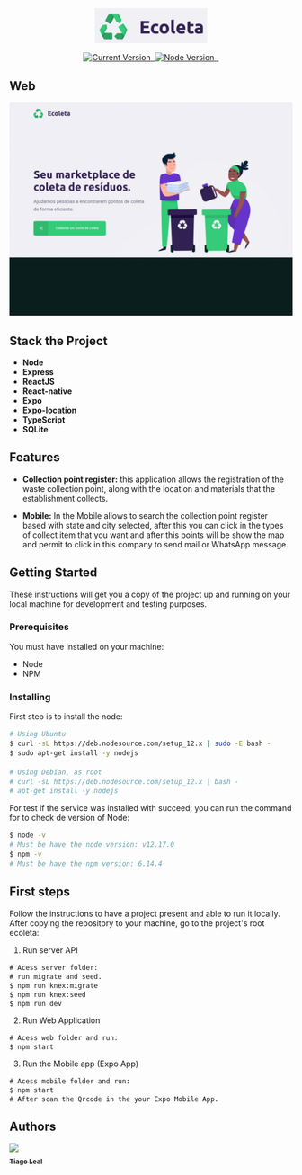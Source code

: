 <p align="center">
  <a href="#">
   <img alt="Ecoleta" src="https://github.com/tiagoleal/ecoleta_nlw01/blob/master/web/src/assets/logo.png?raw=true" width="200">
  </a>
</p>

<p align="center">
  <a href="https://github.com/tiagoleal/ecoleta_nlw01">
    <img alt="Current Version" src="https://img.shields.io/badge/version-1.0.0 -blue.svg">
  </a>
  <a href="https://pt-br.reactjs.org/">
    <img alt="" src="https://img.shields.io/badge/React-16.13.1-blue.svg" target="_blank">
  </a>

  <a href="https://nodejs.org/en/">
    <img alt="Node Version" src="https://img.shields.io/badge/node-%3E%3D%2010.14.0-brightgreen" target="_blank">
  </a>
  <a href="https://expressjs.com/pt-br/">
    <img alt="" src="https://img.shields.io/badge/Express-4.17.1-red.svg" target="_blank">
  </a>
  <a href="https://jestjs.io/">
    <img alt="" src="https://img.shields.io/badge/Typescript-3.9.3-blue.svg" target="_blank">
  </a>
  
</p>

## Web

![](https://github.com/tiagoleal/ecoleta_nlw01/blob/master/web/src/assets/ecoleta.gif)

## Stack the Project

- **Node**
- **Express**
- **ReactJS**
- **React-native**
- **Expo**
- **Expo-location**
- **TypeScript**
- **SQLite**

## Features

- **Collection point register:** this application allows the
  registration of the waste collection point, along with the location and materials that the establishment collects.

- **Mobile:** In the Mobile allows to search the collection point register based with state and city selected, after this
  you can click in the types of collect item that you want
  and after this points will be show the map and permit to click in this company to send mail or WhatsApp message.

## Getting Started

These instructions will get you a copy of the project up and running on your local machine for development and testing purposes.

### Prerequisites

You must have installed on your machine:

- Node
- NPM

### Installing

First step is to install the node:

```bash
# Using Ubuntu
$ curl -sL https://deb.nodesource.com/setup_12.x | sudo -E bash -
$ sudo apt-get install -y nodejs

# Using Debian, as root
# curl -sL https://deb.nodesource.com/setup_12.x | bash -
# apt-get install -y nodejs

```

For test if the service was installed with succeed, you can run the command for to check de version of Node:

```bash
$ node -v
# Must be have the node version: v12.17.0
$ npm -v
# Must be have the npm version: 6.14.4
```

## First steps

Follow the instructions to have a project present and able to run it locally.
After copying the repository to your machine, go to the project's root ecoleta:

1.  Run server API

```
# Acess server folder:
# run migrate and seed.
$ npm run knex:migrate
$ npm run knex:seed
$ npm run dev

```

2.  Run Web Application

```
# Acess web folder and run:
$ npm start
```

3.  Run the Mobile app (Expo App)

```
# Acess mobile folder and run:
$ npm start
# After scan the Qrcode in the your Expo Mobile App.
```

## Authors

<!-- ALL-CONTRIBUTORS-LIST:START - Do not remove or modify this section -->
<!-- prettier-ignore -->
[<img src="https://avatars1.githubusercontent.com/u/5727529?s=460&v=4" width="100px;"/><br /><sub><b>Tiago Leal</b></sub>](https://github.com/tiagoleal)<br />
